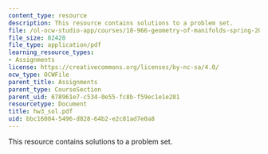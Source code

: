```yaml
---
content_type: resource
description: This resource contains solutions to a problem set.
file: /ol-ocw-studio-app/courses/18-966-geometry-of-manifolds-spring-2007/bbc160045496d82864b2e2c81ad7e0a8_hw3_sol.pdf
file_size: 82428
file_type: application/pdf
learning_resource_types:
- Assignments
license: https://creativecommons.org/licenses/by-nc-sa/4.0/
ocw_type: OCWFile
parent_title: Assignments
parent_type: CourseSection
parent_uid: 678961e7-c534-0e55-fc8b-f59ec1e1e281
resourcetype: Document
title: hw3_sol.pdf
uid: bbc16004-5496-d828-64b2-e2c81ad7e0a8
---
```

This resource contains solutions to a problem set.